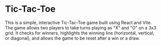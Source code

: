 # Tic-Tac-Toe
This is a simple, interactive Tic-Tac-Toe game built using React and Vite. The game allows two players to take turns playing as "X" and "O" on a 3x3 grid. It checks for winners, highlights the winning line (horizontal, vertical, or diagonal), and allows the game to be reset after a win or a draw.
